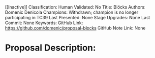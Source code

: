 [[Inactive]]
Classification:
Human Validated: No
Title: Blöcks
Authors: Domenic Denicola
Champions: Withdrawn; champion is no longer participating in TC39
Last Presented: None
Stage Upgrades: 
None
Last Commit: None
Keywords: 
GitHub Link: https://github.com/domenic/proposal-blocks
GitHub Note Link: None

# Proposal Description:
